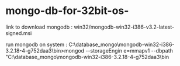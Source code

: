 # mongo-db-for-32bit-os-

link to download mongodb :
       win32/mongodb-win32-i386-v3.2-latest-signed.msi

run mongodb on system :
    C:\database_mongo\mongodb-win32-i386-3.2.18-4-g752daa3\bin>mongod --storageEngin
    e=mmapv1 --dbpath "C:\database_mongo\mongodb-win32-i386-3.2.18-4-g752daa3\bin
